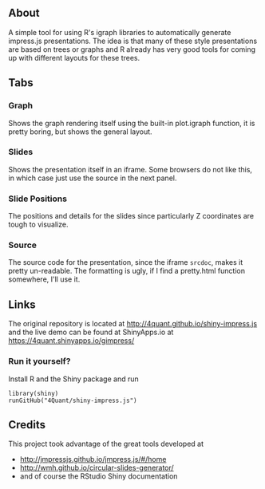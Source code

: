 ## About
A simple tool for using R's igraph libraries to automatically generate impress.js presentations. The idea is that many of these style presentations are based on trees or graphs and R already has very good tools for coming up with different layouts for these trees.

## Tabs
### Graph
Shows the graph rendering itself using the built-in plot.igraph function, it is pretty boring, but shows the general layout.

### Slides
Shows the presentation itself in an iframe. Some browsers do not like this, in which case just use the source in the next panel.

### Slide Positions
The positions and details for the slides since particularly Z coordinates are tough to visualize.

### Source
The source code for the presentation, since the iframe ```srcdoc```, makes it pretty un-readable. The formatting is ugly, if I find a pretty.html function somewhere, I'll use it.

## Links
The original repository is located at http://4quant.github.io/shiny-impress.js and the live demo can be found at ShinyApps.io at https://4quant.shinyapps.io/gimpress/
### Run it yourself?
Install R and the Shiny package and run

```
library(shiny)
runGitHub("4Quant/shiny-impress.js")
```

## Credits
This project took advantage of the great tools developed at 
- http://jmpressjs.github.io/jmpress.js/#/home
- http://wmh.github.io/circular-slides-generator/
- and of course the RStudio Shiny documentation
